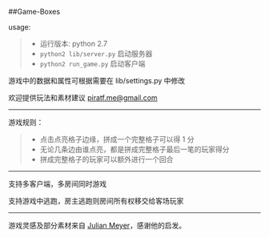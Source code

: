 ##Game-Boxes

usage: 
> + 运行版本: python 2.7
> + `python2 lib/server.py` 启动服务器
> + `python2 run_game.py` 启动客户端

游戏中的数据和属性可根据需要在 lib/settings.py 中修改

欢迎提供玩法和素材建议 piratf.me@gmail.com

---

游戏规则：

> + 点击点亮格子边缘，拼成一个完整格子可以得 1 分
> + 无论几条边由谁点亮，都是拼成完整格子最后一笔的玩家得分
> + 拼成完整格子的玩家可以额外进行一个回合

---

支持多客户端，多房间同时游戏

支持游戏中逃跑，房主逃跑则房间所有权移交给客场玩家

---

游戏灵感及部分素材来自 [Julian Meyer](http://www.raywenderlich.com/38732/multiplayer-game-programming-for-teens-with-python)，感谢他的启发。